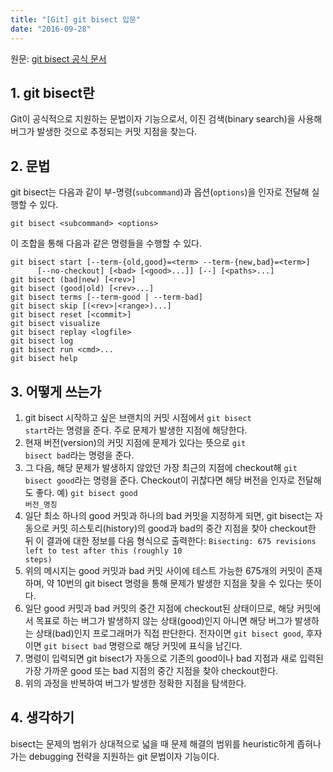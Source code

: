 ```yaml
---
title: "[Git] git bisect 입문"
date: "2016-09-28"
---
```


원문: [git bisect 공식 문서]

[git bisect 공식 문서]: https://git-scm.com/docs/git-bisect

## 1. git bisect란

Git이 공식적으로 지원하는 문법이자 기능으로서, 이진 검색(binary search)을 사용해 버그가 발생한 것으로 추정되는 커밋 지점을 찾는다.

## 2. 문법

git bisect는 다음과 같이 부-명령(<code>subcommand</code>)과 옵션(<code>options</code>)을 인자로 전달해 실행할 수 있다.

```git
git bisect <subcommand> <options>
```

이 조합을 통해 다음과 같은 명령들을 수행할 수 있다.

```git
git bisect start [--term-{old,good}=<term> --term-{new,bad}=<term>]
	  [--no-checkout] [<bad> [<good>...]] [--] [<paths>...]
git bisect (bad|new) [<rev>]
git bisect (good|old) [<rev>...]
git bisect terms [--term-good | --term-bad]
git bisect skip [(<rev>|<range>)...]
git bisect reset [<commit>]
git bisect visualize
git bisect replay <logfile>
git bisect log
git bisect run <cmd>...
git bisect help
```

## 3. 어떻게 쓰는가

1. git bisect 시작하고 싶은 브랜치의 커밋 시점에서 <code>git bisect start</code>라는 명령을 준다. 주로 문제가 발생한 지점에 해당한다.
1. 현재 버전(version)의 커밋 지점에 문제가 있다는 뜻으로 <code>git bisect bad</code>라는 명령을 준다.
1. 그 다음, 해당 문제가 발생하지 않았던 가장 최근의 지점에 checkout해 <code>git bisect good</code>라는 명령을 준다. Checkout이 귀찮다면 해당 버전을 인자로 전달해도 좋다. 예) <code>git bisect good 버전_명칭</code>
1. 일단 최소 하나의 good 커밋과 하나의 bad 커밋을 지정하게 되면, git bisect는 자동으로 커밋 히스토리(history)의 good과 bad의 중간 지점을 찾아 checkout한 뒤 이 결과에 대한 정보를 다음 형식으로 출력한다: <code>Bisecting: 675 revisions left to test after this (roughly 10 steps)</code>
1. 위의 메시지는 good 커밋과 bad 커밋 사이에 테스트 가능한 675개의 커밋이 존재하며, 약 10번의 git bisect 명령을 통해 문제가 발생한 지점을 찾을 수 있다는 뜻이다.
1. 일단 good 커밋과 bad 커밋의 중간 지점에 checkout된 상태이므로, 해당 커밋에서 목표로 하는 버그가 발생하지 않는 상태(good)인지 아니면 해당 버그가 발생하는 상태(bad)인지 프로그래머가 직접 판단한다. 전자이면 <code>git bisect good</code>, 후자이면 <code>git bisect bad</code> 명령으로 해당 커밋에 표식을 남긴다.
1. 명령이 입력되면 git bisect가 자동으로 기존의 good이나 bad 지점과 새로 입력된 가장 가까운 good 또는 bad 지점의 중간 지점을 찾아 checkout한다.
1. 위의 과정을 반복하여 버그가 발생한 정확한 지점을 탐색한다.

## 4. 생각하기

bisect는 문제의 범위가 상대적으로 넓을 때 문제 해결의 범위를 heuristic하게 좁혀나가는 debugging 전략을 지원하는 git 문법이자 기능이다.
